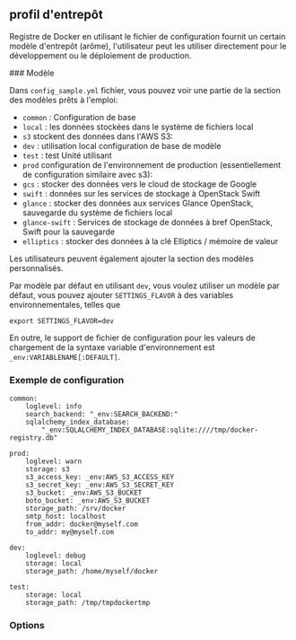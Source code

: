 ## profil d'entrepôt

Registre de Docker en utilisant le fichier de configuration fournit un certain modèle d'entrepôt (arôme),
l'utilisateur peut les utiliser directement pour le développement ou le déploiement de production.

### Modèle

Dans `config_sample.yml` fichier, vous pouvez voir une partie de la section des modèles prêts à l'emploi:

* `common` : Configuration de base
* `local` : les données stockées dans le système de fichiers local
* `s3` stockent des données dans l'AWS S3:
* `dev` : utilisation local configuration de base de modèle
* `test` : test Unité utilisant
* `prod` configuration de l'environnement de production (essentiellement de configuration similaire avec s3):
* `gcs` : stocker des données vers le cloud de stockage de Google
* `swift` : données sur les services de stockage à OpenStack Swift
* `glance` : stocker des données aux services Glance OpenStack, sauvegarde du système de fichiers local
* `glance-swift` : Services de stockage de données à bref OpenStack, Swift pour la sauvegarde
* `elliptics` : stocker des données à la clé Elliptics / mémoire de valeur

Les utilisateurs peuvent également ajouter la section des modèles personnalisés.

Par modèle par défaut en utilisant `dev`, vous voulez utiliser un modèle par défaut, vous pouvez ajouter `SETTINGS_FLAVOR` à des variables environnementales, telles que
```
export SETTINGS_FLAVOR=dev
```
En outre, le support de fichier de configuration pour les valeurs de chargement de la syntaxe variable d'environnement est `_env:VARIABLENAME[:DEFAULT]`.

### Exemple de configuration
```
common:
    loglevel: info
    search_backend: "_env:SEARCH_BACKEND:"
    sqlalchemy_index_database:
        "_env:SQLALCHEMY_INDEX_DATABASE:sqlite:////tmp/docker-registry.db"

prod:
    loglevel: warn
    storage: s3
    s3_access_key: _env:AWS_S3_ACCESS_KEY
    s3_secret_key: _env:AWS_S3_SECRET_KEY
    s3_bucket: _env:AWS_S3_BUCKET
    boto_bucket: _env:AWS_S3_BUCKET
    storage_path: /srv/docker
    smtp_host: localhost
    from_addr: docker@myself.com
    to_addr: my@myself.com

dev:
    loglevel: debug
    storage: local
    storage_path: /home/myself/docker

test:
    storage: local
    storage_path: /tmp/tmpdockertmp
```

### Options
